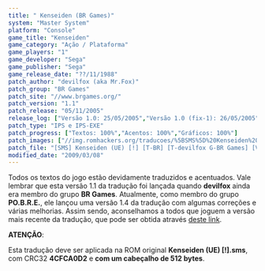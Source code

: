 ```yaml
---
title: " Kenseiden (BR Games)"
system: "Master System"
platform: "Console"
game_title: "Kenseiden"
game_category: "Ação / Plataforma"
game_players: "1"
game_developer: "Sega"
game_publisher: "Sega"
game_release_date: "??/11/1988"
patch_author: "devilfox (aka Mr.Fox)"
patch_group: "BR Games"
patch_site: "//www.brgames.org/"
patch_version: "1.1"
patch_release: "05/11/2005"
release_log: ["Versão 1.0: 25/05/2005","Versão 1.0 (fix-1): 26/05/2005","Versão 1.1: 05/11/2005"]
patch_type: "IPS e IPS-EXE"
patch_progress: ["Textos: 100%","Acentos: 100%","Gráficos: 100%"]
patch_images: ["//img.romhackers.org/traducoes/%5BSMS%5D%20Kenseiden%20-%20BR%20Games%20-%201.png","//img.romhackers.org/traducoes/%5BSMS%5D%20Kenseiden%20-%20BR%20Games%20-%202.png","//img.romhackers.org/traducoes/%5BSMS%5D%20Kenseiden%20-%20BR%20Games%20-%203.png"]
patch_file: "[SMS] Kenseiden (UE) [!] [T-BR] [T-devilfox G-BR Games] [V-1.1 P-100% A-2005].zip"
modified_date: "2009/03/08"
---
```

Todos os textos do jogo estão devidamente traduzidos e acentuados. Vale lembrar que esta versão 1.1 da tradução foi lançada quando <b>devilfox</b> ainda era membro do grupo <b>BR Games</b>. Atualmente, como membro do grupo <b>PO.B.R.E.</b>, ele lançou uma versão 1.4 da tradução com algumas correções e várias melhorias. Assim sendo, aconselhamos a todos que joguem a versão mais recente da tradução, que pode ser obtida através <a href="https://romhackers.org/traducoes/console/master-system/kenseiden-po.b.r.e">deste link</a>.

<b>ATENÇÃO</b>:

Esta tradução deve ser aplicada na ROM original <b>Kenseiden (UE) [!].sms</b>, com CRC32 <b>4CFCA0D2</b> e <b>com um cabeçalho de 512 bytes</b>.
